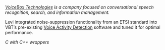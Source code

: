 _[VoiceBox Technologies][main-url] is a company focused on conversational speech recognition, search, and information management._

Levi integrated noise-suppression functionality from an ETSI standard into VBT’s pre-existing [Voice Activity Detection][vad-url] software and tuned it for optimal performance.

_C with C++ wrappers_

[main-url]: http://voicebox.com/
[vad-url]: http://en.wikipedia.org/wiki/Voice_activity_detection